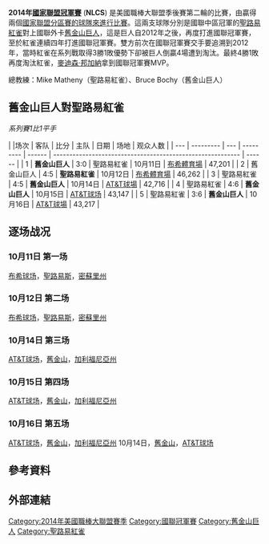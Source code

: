 **2014年[國家聯盟冠軍賽](https://zh.wikipedia.org/wiki/國家聯盟冠軍賽 "wikilink")** (**NLCS**) 是美國職棒大聯盟季後賽第二輪的比賽，由贏得兩個[國家聯盟分區賽的球隊來進行比賽](../Page/2014年國家聯盟分區賽.md "wikilink")。這兩支球隊分別是國聯中區冠軍的[聖路易紅雀](../Page/聖路易紅雀.md "wikilink")對上國聯外卡[舊金山巨人](../Page/舊金山巨人.md "wikilink")，這是巨人自2012年之後，再度打進國聯冠軍賽，至於紅雀連續四年打進國聯冠軍賽。雙方前次在國聯冠軍賽交手要追溯到2012年，當時紅雀在系列戰取得3勝1敗優勢下卻被巨人倒贏4場遭到淘汰。最終4勝1敗再度淘汰紅雀，[麥迪森·邦加納](../Page/麥迪森·邦加納.md "wikilink")拿到國聯冠軍賽MVP。

總教練：Mike Matheny（聖路易紅雀）、Bruce Bochy（舊金山巨人）

## 舊金山巨人對聖路易紅雀

*系列賽1比1平手*

| |场次 | 客队        | 比分  | 主队        | 日期     | 场地                                                         | 观众人数   |
| --- | --------- | --- | --------- | ------ | ---------------------------------------------------------- | ------ |
| 1   | **舊金山巨人** | 3:0 | 聖路易紅雀     | 10月11日 | [布希體育場](../Page/布希體育場.md "wikilink")                       | 47,201 |
| 2   | 舊金山巨人     | 4:5 | **聖路易紅雀** | 10月12日 | [布希體育場](../Page/布希體育場.md "wikilink")                       | 46,262 |
| 3   | 聖路易紅雀     | 4:5 | **舊金山巨人** | 10月14日 | [AT\&T球場](https://zh.wikipedia.org/wiki/AT&T球場 "wikilink") | 42,716 |
| 4   | 聖路易紅雀     | 4:6 | **舊金山巨人** | 10月15日 | [AT\&T球场](https://zh.wikipedia.org/wiki/AT&T球场 "wikilink") | 43,147 |
| 5   | 聖路易紅雀     | 3:6 | **舊金山巨人** | 10月16日 | [AT\&T球場](https://zh.wikipedia.org/wiki/AT&T球場 "wikilink") | 43,217 |

## 逐场战况

### 10月11日 第一场

[布希球场](https://zh.wikipedia.org/wiki/布希球场 "wikilink")，[聖路易斯](https://zh.wikipedia.org/wiki/聖路易斯 "wikilink")，[密蘇里州](../Page/密蘇里州.md "wikilink")

### 10月12日 第二场

[布希球场](https://zh.wikipedia.org/wiki/布希球场 "wikilink")，[聖路易斯](https://zh.wikipedia.org/wiki/聖路易斯 "wikilink")，[密蘇里州](../Page/密蘇里州.md "wikilink")

### 10月14日 第三场

[AT\&T球场](https://zh.wikipedia.org/wiki/AT&T球场 "wikilink")，[舊金山](https://zh.wikipedia.org/wiki/舊金山 "wikilink")，[加利福尼亞州](https://zh.wikipedia.org/wiki/加利福尼亞州 "wikilink")

### 10月15日 第四场

[AT\&T球场](https://zh.wikipedia.org/wiki/AT&T球场 "wikilink")，[舊金山](https://zh.wikipedia.org/wiki/舊金山 "wikilink")，[加利福尼亞州](https://zh.wikipedia.org/wiki/加利福尼亞州 "wikilink")

### 10月16日 第五场

[AT\&T球场](https://zh.wikipedia.org/wiki/AT&T球场 "wikilink")，[舊金山](https://zh.wikipedia.org/wiki/舊金山 "wikilink")，[加利福尼亞州](https://zh.wikipedia.org/wiki/加利福尼亞州 "wikilink") 10月14日，[舊金山](https://zh.wikipedia.org/wiki/舊金山 "wikilink")，[AT\&T球场](https://zh.wikipedia.org/wiki/AT&T球场 "wikilink")

## 參考資料

## 外部連結

[Category:2014年美國職棒大聯盟賽季](https://zh.wikipedia.org/wiki/Category:2014年美國職棒大聯盟賽季 "wikilink") [Category:國聯冠軍賽](https://zh.wikipedia.org/wiki/Category:國聯冠軍賽 "wikilink") [Category:舊金山巨人](https://zh.wikipedia.org/wiki/Category:舊金山巨人 "wikilink") [Category:聖路易紅雀](https://zh.wikipedia.org/wiki/Category:聖路易紅雀 "wikilink")